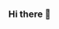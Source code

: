 ### Hi there 👋

<!--


Here are some ideas to get you started:

- 🔭 I’m currently working on ...javascript
- 🌱 I’m currently learning ... javascript
- 👯 I’m looking to collaborate on ... javascript and kotlin
- 🤔 I’m looking for help with ... AWS
- 💬 Ask me about ... Anything
- 📫 How to reach me: ...[Email}(iamhillary96@gmail.com)
- 😄 Pronouns: ...He/His
- ⚡ Fun fact: ...Gin,laughter and chill
-->
